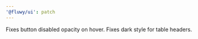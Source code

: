 ```yaml
---
'@fluwy/ui': patch
---
```


Fixes button disabled opacity on hover. Fixes dark style for table headers.
